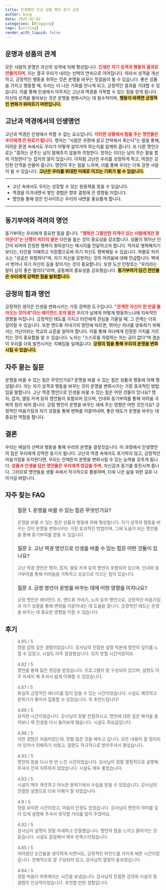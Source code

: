 ```yaml
---
title: 인생명언 인성 성품 명언 듣기 교훈
author: bing
date: 2025-02-02
categories: [Blogging]
tags: [writing]
render_with_liquid: false
---
```



<h2 id='운명과 성품의 관계'>운명과 성품의 관계</h2>

<p>모든 사람의 운명은 자신의 성격에 의해 형성됩니다. <b><span style="color: #ee2323;">인생은 자기 성격과 행동의 결과로 만들어지며</span></b>, 이는 결국 우리가 내리는 선택의 연속으로 이어집니다. 따라서 성격을 개선하고, 긍정적인 행동을 취하는 것은 운명을 바꾸는 첫걸음이 될 수 있습니다. 좋은 성품을 가지고 행동할 때, 우리는 더 나은 기회를 만나게 되고, 긍정적인 결과를 기대할 수 있습니다. 이를 통해 인생에서 마주치는 고난과 역경을 극복할 수 있는 힘을 얻게 됩니다. 자신의 성격을 돌아보는 것은 운명을 변화시키는 데 필수적이며, <b><span style="background-color: #ffe066;">행동이 바뀌면 긍정적인 변화가 뒤따르기 마련입니다.</span></b></p>

<h2 id='고난과 역경에서의 인생명언'>고난과 역경에서의 인생명언</h2>

<p>고난과 역경은 인생에서 피할 수 없는 요소입니다. <b><span style="color: #ee2323;">이러한 상황에서 힘을 주는 명언들은 우리에게 큰 위로가 됩니다.</span></b> 맹자는 "사람은 우환에 살고 안락에서 죽는다"는 말을 통해, 어려운 환경 속에서도 우리가 어떻게 살아가야 하는지를 일깨워 줍니다. 또 다른 명언으로는 "흥하는 군주는 남이 말해주지 않을까 걱정한다. 망하는 리더는 남이 무슨 말을 할까 걱정한다"는 잡저의 말이 있습니다. 이처럼 고난은 우리를 성장하게 하고, 역경은 강인한 인격을 만들어 줍니다. 명언이 주는 힘을 느끼며, 이를 통해 우리는 더욱 강한 사람이 될 수 있습니다. <b><span style="background-color: #ffe066;">고난은 우리를 위대한 미래로 이끄는 기회가 될 수 있습니다.</span></b></p>

<hr />

<ul>
    <li>고난 속에서도 우리는 성장할 수 있는 원동력을 찾을 수 있습니다.</li>
    <li>역경을 이겨내면서 쌓인 경험은 향후 결정에 큰 영향을 미칩니다.</li>
    <li>명언을 통해 얻은 인사이트는 우리의 내면을 풍요롭게 합니다.</li>
</ul>

<hr />

<h2 id='동기부여와 격려의 명언'>동기부여와 격려의 명언</h2>

<p>동기부여는 우리에게 중요한 힘을 줍니다. <b><span style="color: #ee2323;">"행복은 그럴만한 자격이 있는 사람에게만 찾아온다"는 난쟁이 피터의 말은</span></b> 타인을 돕는 것의 중요성을 강조합니다. 성품이 뛰어난 인간이 되어야 진정한 행복이 찾아온다는 메시지를 전달하고자 합니다. 억지로 행복해지기보다는, 타인을 이해하고 지원함으로써 자기 자신도 행복해질 수 있습니다. 파블로 피카소는 "성공은 위험하다"며, 자기 자신을 모방하는 것의 어려움에 대해 언급합니다. 벽에서 벗어나 자기 자신의 길을 찾아가는 것이 중요합니다. 또한 도산 안창호는 "우리라는 말이 심히 좋은 말이다"라며, 공동체의 중요성을 강조했습니다. <b><span style="background-color: #ffe066;">동기부여가 담긴 전언들은 우리에게 강력한 힘을 발휘합니다.</span></b></p>

<h2 id='긍정의 힘과 명언'>긍정의 힘과 명언</h2>

<p>긍정적인 생각은 인생을 변화시키는 가장 강력한 도구입니다. <b><span style="color: #ee2323;">"관계란 자신이 한 만큼 돌아오는 것이네"라는 레이먼드 조의 말은</span></b> 우리가 남에게 어떻게 행동하느냐에 지속적인 영향을 미칩니다. 긍정적인 태도를 가지고 타인에게 관심을 기울일 때, 그 관계는 더욱 깊어질 수 있습니다. 또한 앤드류 카네기의 명언에 따르면, 뛰어난 자녀를 양육하기 위해서는 가난이라는 학교의 교훈을 알아야 합니다. 이를 통해 자녀에게 진정한 가치를 가르치는 것이 중요함을 알 수 있습니다. 노자는 "스스로를 자랑하는 자는 공이 없다"며 겸손이 우리를 더욱 발전시키는 지혜임을 일깨웁니다. <b><span style="background-color: #ffe066;">긍정의 힘을 통해 우리의 운명을 변화시킬 수 있습니다.</span></b></p>

<h2 id='자주 묻는 질문'>자주 묻는 질문</h2>

<p>운명을 바꿀 수 있는 힘은 무엇인가요? 운명을 바꿀 수 있는 힘은 성품과 행동에 의해 형성됩니다. 이는 자기 성격과 행동을 바꾸는 것이 운명을 변화시키는 가장 효과적인 방법임을 말합니다. 고난 역경 명언으로 인생을 바꿀 수 있는 힘은 어떤 것들이 있나요? 맹자, 잡저, 엘링 카게 등의 명언들이 포함되어 있으며, 인내와 동기부여를 통해 어려움 극복의 힘이 되어 줍니다. 긍정 명언이 운명을 바꾸는 데에 주는 영향은 어떤 것인가요? 긍정적인 마음가짐과 자기 성찰을 통해 변화를 이끌어내며, 좋은 태도가 운명을 바꾸는 데 중요한 역할을 합니다.</p>

<h2 id='결론'>결론</h2>

<p>우리는 매일의 선택과 행동을 통해 우리의 운명을 결정짓습니다. 이 과정에서 인생명언의 힘은 우리에게 강력한 동기가 됩니다. 고난과 역경 속에서도 포기하지 않고, 긍정적인 마음가짐을 유지한다면, 우리는 언제든지 운명을 변화시킬 수 있는 능력을 갖추게 됩니다. <b><span style="color: #ee2323;">성품과 인생을 담은 명언들은 우리에게 영감을 주며</span></b>, 자신감과 동기를 증진시켜 줍니다. 그러므로 명언들을 생활 속에서 적극적으로 활용하며, 더욱 나은 삶을 위한 길로 나아가길 바랍니다.</p>


<h2 id='자주_찾는_FAQ'>자주 찾는 FAQ</h2>
<div itemscope="" itemtype="https://schema.org/FAQPage">
<blockquote>
<div itemscope="" itemprop="mainEntity" itemtype="https://schema.org/Question">
<h3 itemprop="name">질문 1. 운명을 바꿀 수 있는 힘은 무엇인가요?</h3>
<div itemscope="" itemprop="acceptedAnswer" itemtype="https://schema.org/Answer">
<span itemprop="text">
<p>운명을 바꿀 수 있는 힘은 성품과 행동에 의해 형성됩니다. 자기 성격과 행동을 바꾸는 것이 운명을 변화시키는 가장 효과적인 방법이며, 그에 도움이 되는 명언들을 통해 동기부여를 받을 수 있습니다.</p>
</span>
</div>
</div>
<div itemscope="" itemprop="mainEntity" itemtype="https://schema.org/Question">
<h3 itemprop="name">질문 2. 고난 역경 명언으로 인생을 바꿀 수 있는 힘은 어떤 것들이 있나요?</h3>
<div itemscope="" itemprop="acceptedAnswer" itemtype="https://schema.org/Answer">
<span itemprop="text">
<p>고난 역경 명언은 맹자, 잡저, 엘링 카게 등의 명언이 포함되어 있으며, 인내와 동기부여를 통해 어려움을 극복하고 성공으로 이끄는 힘이 있습니다.</p>
</span>
</div>
</div>
<div itemscope="" itemprop="mainEntity" itemtype="https://schema.org/Question">
<h3 itemprop="name">질문 3. 긍정 명언이 운명을 바꾸는 데에 어떤 영향을 미치나요?</h3>
<div itemscope="" itemprop="acceptedAnswer" itemtype="https://schema.org/Answer">
<span itemprop="text">
<p>긍정 명언은 레이먼드 조, 앤드류 카네기, 노자 등의 명언으로, 긍정적인 마음가짐과 자기 성찰을 통해 변화를 이끌어내는 데 도움을 줍니다. 긍정적인 태도는 운명을 바꾸는 데 중요한 영향을 미칠 수 있습니다.</p>
</span>
</div>
</div>
</blockquote>
</div>
<h2 id='후기'>후기</h2>
<div itemscope itemtype="https://schema.org/Product">
  <blockquote>
  <div itemprop="review" itemscope itemtype="https://schema.org/Review">
      <div itemprop="reviewRating" itemscope itemtype="https://schema.org/Rating"> <span itemprop="ratingValue">4.95</span> / <span itemprop="bestRating">5</span> </div>
      <span itemprop="reviewBody">정말 감명 깊은 경험이었습니다. 강사님의 친절한 설명 덕분에 명언의 깊이를 느낄 수 있었고, 시설도 아주 깔끔했습니다. 잊지 못할 시간이었어요.</span>
  </div>
  <br>
  <div itemprop="review" itemscope itemtype="https://schema.org/Review">
      <div itemprop="reviewRating" itemscope itemtype="https://schema.org/Rating"> <span itemprop="ratingValue">4.82</span> / <span itemprop="bestRating">5</span> </div>
      <span itemprop="reviewBody">명언을 통해 많은 영감을 받았습니다. 프로그램이 잘 구성되어 있으며, 설명도 아주 자세히 해 주셔서 쉽게 이해할 수 있었습니다.</span>
  </div>
  <br>
  <div itemprop="review" itemscope itemtype="https://schema.org/Review">
      <div itemprop="reviewRating" itemscope itemtype="https://schema.org/Rating"> <span itemprop="ratingValue">4.87</span> / <span itemprop="bestRating">5</span> </div>
      <span itemprop="reviewBody">확실히 긍정적인 에너지를 많이 얻을 수 있는 시간이었습니다. 시설도 깨끗하고 분위기가 좋아서 집중할 수 있었습니다. 꼭 추천드립니다!</span>
  </div>
  <br>
  <div itemprop="review" itemscope itemtype="https://schema.org/Review">
      <div itemprop="reviewRating" itemscope itemtype="https://schema.org/Rating"> <span itemprop="ratingValue">4.89</span> / <span itemprop="bestRating">5</span> </div>
      <span itemprop="reviewBody">유익한 시간이었습니다. 강사님이 정말 친절하시고, 명언에 대한 깊은 해석을 들어보니 제 인생을 다시 돌아보게 됐습니다. 시설도 최상급입니다.</span>
  </div>
  <br>
  <div itemprop="review" itemscope itemtype="https://schema.org/Review">
      <div itemprop="reviewRating" itemscope itemtype="https://schema.org/Rating"> <span itemprop="ratingValue">4.96</span> / <span itemprop="bestRating">5</span> </div>
      <span itemprop="reviewBody">이런 경험은 처음이었는데, 정말 많은 것을 배우고 갑니다. 모든 내용이 잘 정리되어 있어서 이해하기 쉬웠고, 질문도 적극적으로 받아주셔서 좋았습니다.</span>
  </div>
  <br>
  <div itemprop="review" itemscope itemtype="https://schema.org/Review">
      <div itemprop="reviewRating" itemscope itemtype="https://schema.org/Rating"> <span itemprop="ratingValue">4.93</span> / <span itemprop="bestRating">5</span> </div>
      <span itemprop="reviewBody">명언의 힘을 다시 한 번 느낀 시간이었습니다. 강사님이 정말 열정적으로 설명해 주셔서 전혀 지루하지 않았습니다. 시설도 매우 좋았습니다.</span>
  </div>
  <br>
  <div itemprop="review" itemscope itemtype="https://schema.org/Review">
      <div itemprop="reviewRating" itemscope itemtype="https://schema.org/Rating"> <span itemprop="ratingValue">4.83</span> / <span itemprop="bestRating">5</span> </div>
      <span itemprop="reviewBody">시설이 매우 깨끗하고 아늑한 분위기에서 수업을 받을 수 있었습니다. 강사님의 친절한 설명으로 더욱 이해가 잘 되었습니다.</span>
  </div>
  <br>
  <div itemprop="review" itemscope itemtype="https://schema.org/Review">
      <div itemprop="reviewRating" itemscope itemtype="https://schema.org/Rating"> <span itemprop="ratingValue">4.9</span> / <span itemprop="bestRating">5</span> </div>
      <span itemprop="reviewBody">정말 유익한 시간이었고, 마음의 안정도 얻었습니다. 강사님이 명언의 의미를 깊이 있게 설명해 주셔서 생각할 거리를 많이 주셨어요.</span>
  </div>
  <br>
  <div itemprop="review" itemscope itemtype="https://schema.org/Review">
      <div itemprop="reviewRating" itemscope itemtype="https://schema.org/Rating"> <span itemprop="ratingValue">4.92</span> / <span itemprop="bestRating">5</span> </div>
      <span itemprop="reviewBody">강사님의 설명이 정말 자세하고 친절했습니다. 명언의 힘을 느끼고 돌아가는 것 같습니다. 시설도 깔끔해서 매우 만족스러웠습니다.</span>
  </div>
  <br>
  <div itemprop="review" itemscope itemtype="https://schema.org/Review">
      <div itemprop="reviewRating" itemscope itemtype="https://schema.org/Rating"> <span itemprop="ratingValue">4.85</span> / <span itemprop="bestRating">5</span> </div>
      <span itemprop="reviewBody">어려웠던 순간들을 생각하게 되면서도, 긍정적인 마인드를 가지게 해준 시간이었습니다. 전체적으로 잘 구성되어 있고, 강사님의 열정이 돋보였습니다.</span>
  </div>
  <br>
  <div itemprop="review" itemscope itemtype="https://schema.org/Review">
      <div itemprop="reviewRating" itemscope itemtype="https://schema.org/Rating"> <span itemprop="ratingValue">4.84</span> / <span itemprop="bestRating">5</span> </div>
      <span itemprop="reviewBody">정말 마음이 따뜻해지는 시간을 보냈습니다. 강사님의 친절한 강의와 시설의 청결함이 인상적이었습니다. 추천할 만한 경험입니다.</span>
  </div>
  </blockquote>
</div>
